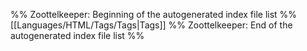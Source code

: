 %% Zoottelkeeper: Beginning of the autogenerated index file list  %%
 [[Languages/HTML/Tags/Tags|Tags]]
%% Zoottelkeeper: End of the autogenerated index file list  %%
